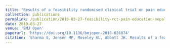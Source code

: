 ```yaml
---
title: "Results of a feasibility randomised clinical trial on pain education for low back pain in Nepal: The Pain Education in Nepal-Low Back Pain (PEN-LBP) feasibility trial"
collection: publications
permalink: /publication/2019-03-27-feasibility-rct-pain-education-nepal
date: 2019-03-27
venue: 'BMJ Open'
paperurl: 'https://doi.org/10.1136/bmjopen-2018-026874'
citation: 'Sharma S, Jensen MP, Moseley GL, Abbott JH. Results of a feasibility randomised clinical trial on pain education for low back pain in Nepal: The Pain Education in Nepal-Low Back Pain (PEN-LBP) feasibility trial. BMJ Open 2019;9:e026874.'
---
```

